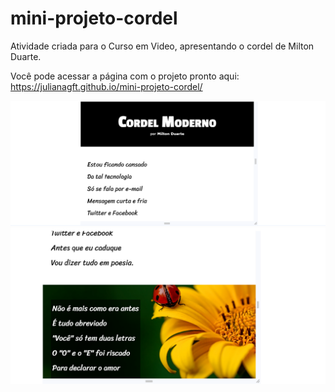 # mini-projeto-cordel
Atividade criada para o Curso em Video, apresentando o cordel de Milton Duarte. 

Você pode acessar a página com o projeto pronto aqui: https://julianagft.github.io/mini-projeto-cordel/

![visão geral](https://github.com/Julianagft/mini-projeto-cordel/blob/main/cordel%201.png)
![visão geral](https://github.com/Julianagft/mini-projeto-cordel/blob/main/cordel2.png)
